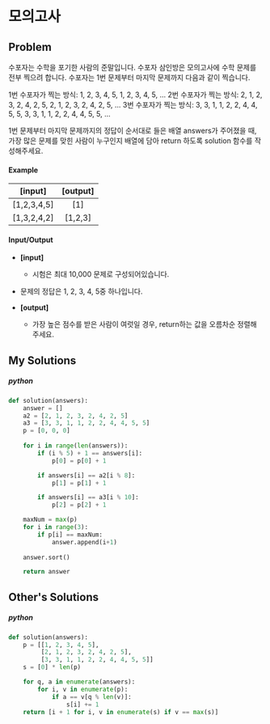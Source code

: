 # 모의고사



## Problem

수포자는 수학을 포기한 사람의 준말입니다. 수포자 삼인방은 모의고사에 수학 문제를 전부 찍으려 합니다. 수포자는 1번 문제부터 마지막 문제까지 다음과 같이 찍습니다.

1번 수포자가 찍는 방식: 1, 2, 3, 4, 5, 1, 2, 3, 4, 5, ...
2번 수포자가 찍는 방식: 2, 1, 2, 3, 2, 4, 2, 5, 2, 1, 2, 3, 2, 4, 2, 5, ...
3번 수포자가 찍는 방식: 3, 3, 1, 1, 2, 2, 4, 4, 5, 5, 3, 3, 1, 1, 2, 2, 4, 4, 5, 5, ...

1번 문제부터 마지막 문제까지의 정답이 순서대로 들은 배열 answers가 주어졌을 때, 가장 많은 문제를 맞힌 사람이 누구인지 배열에 담아 return 하도록 solution 함수를 작성해주세요.



#### 	Example

| **[input]** | **[output]** |
| :---------: | :----------: |
| [1,2,3,4,5] |     [1]      |
| [1,3,2,4,2] |   [1,2,3]    |



#### 	Input/Output

- **[input]**

  - 시험은 최대 10,000 문제로 구성되어있습니다.
- 문제의 정답은 1, 2, 3, 4, 5중 하나입니다.
- **[output]**

  - 가장 높은 점수를 받은 사람이 여럿일 경우, return하는 값을 오름차순 정렬해주세요.




## My Solutions

##### python

```python
def solution(answers):
    answer = []
    a2 = [2, 1, 2, 3, 2, 4, 2, 5]
    a3 = [3, 3, 1, 1, 2, 2, 4, 4, 5, 5] 
    p = [0, 0, 0]
    
    for i in range(len(answers)):
        if (i % 5) + 1 == answers[i]:
            p[0] = p[0] + 1

        if answers[i] == a2[i % 8]:
            p[1] = p[1] + 1

        if answers[i] == a3[i % 10]:
            p[2] = p[2] + 1

    maxNum = max(p)
    for i in range(3):
        if p[i] == maxNum:
            answer.append(i+1)
    
    answer.sort()

    return answer
```



## Other's Solutions

##### python

```python
def solution(answers):
    p = [[1, 2, 3, 4, 5],
         [2, 1, 2, 3, 2, 4, 2, 5],
         [3, 3, 1, 1, 2, 2, 4, 4, 5, 5]]
    s = [0] * len(p)

    for q, a in enumerate(answers):
        for i, v in enumerate(p):
            if a == v[q % len(v)]:
                s[i] += 1
    return [i + 1 for i, v in enumerate(s) if v == max(s)]
```


